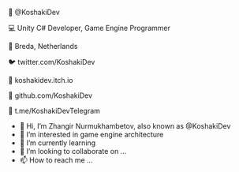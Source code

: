 👤 @KoshakiDev

💻 Unity C# Developer, Game Engine Programmer

📍 Breda, Netherlands

🐦 twitter.com/KoshakiDev

👾 koshakidev.itch.io

🐙 github.com/KoshakiDev

📢 t.me/KoshakiDevTelegram

- 👋 Hi, I’m Zhangir Nurmukhambetov, also known as @KoshakiDev
- 👀 I’m interested in game engine architecture
- 🌱 I’m currently learning 
- 💞️ I’m looking to collaborate on ...
- 📫 How to reach me ...

<!---
KoshakiDev/KoshakiDev is a ✨ special ✨ repository because its `README.md` (this file) appears on your GitHub profile.
You can click the Preview link to take a look at your changes.
--->
